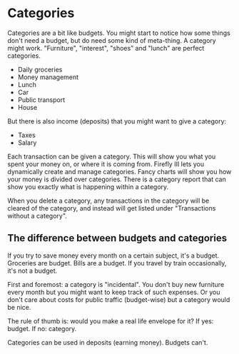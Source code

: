 # Categories

Categories are a bit like budgets. You might start to notice how some things don't need a budget, but do need some kind of meta-thing. A category might work. "Furniture", "interest", "shoes" and "lunch" are perfect categories.

* Daily groceries
* Money management
* Lunch
* Car
* Public transport
* House

But there is also income (deposits) that you might want to give a category:

* Taxes
* Salary

Each transaction can be given a category. This will show you what you spent your money on, or where it is coming from. Firefly III lets you dynamically create and manage categories. Fancy charts will show you how your money is divided over categories. There is a category report that can show you exactly what is happening within a category.

When you delete a category, any transactions in the category will be cleared of the category, and instead will get listed under "Transactions without a category".

## The difference between budgets and categories

If you try to save money every month on a certain subject, it's a budget. Groceries are budget. Bills are a budget. If you travel by train occasionally, it's not a budget.

First and foremost: a category is "incidental". You don't buy new furniture every month but you might want to keep track of such expenses. Or you don't care about costs for public traffic (budget-wise) but a category would be nice.

The rule of thumb is: would you make a real life envelope for it? If yes: budget. If no: category.

Categories can be used in deposits (earning money). Budgets can't.

